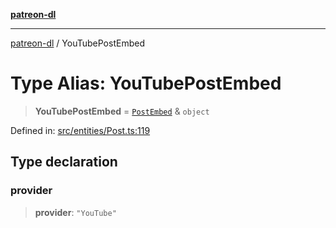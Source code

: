 [**patreon-dl**](../README.md)

***

[patreon-dl](../README.md) / YouTubePostEmbed

# Type Alias: YouTubePostEmbed

> **YouTubePostEmbed** = [`PostEmbed`](../interfaces/PostEmbed.md) & `object`

Defined in: [src/entities/Post.ts:119](https://github.com/patrickkfkan/patreon-dl/blob/21cb889ad3b60a77d2f4678e5262807670e6d9d0/src/entities/Post.ts#L119)

## Type declaration

### provider

> **provider**: `"YouTube"`
